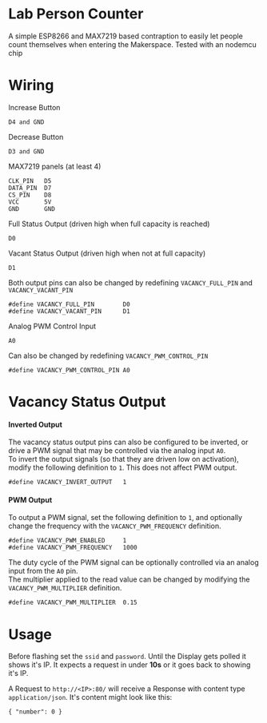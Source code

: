 # Lab Person Counter

A simple ESP8266 and MAX7219 based contraption to easily let people count themselves when entering the Makerspace.
Tested with an nodemcu chip

# Wiring

Increase Button

    D4 and GND

Decrease Button

    D3 and GND

MAX7219 panels (at least 4)

    CLK_PIN   D5
    DATA_PIN  D7
    CS_PIN    D8
    VCC       5V
    GND       GND

Full Status Output (driven high when full capacity is reached)

    D0

Vacant Status Output (driven high when not at full capacity)

    D1

Both output pins can also be changed by redefining `VACANCY_FULL_PIN` and `VACANCY_VACANT_PIN`

    #define VACANCY_FULL_PIN        D0
    #define VACANCY_VACANT_PIN      D1

Analog PWM Control Input

    A0

Can also be changed by redefining `VACANCY_PWM_CONTROL_PIN`

    #define VACANCY_PWM_CONTROL_PIN A0

# Vacancy Status Output

#### Inverted Output

The vacancy status output pins can also be configured to be inverted, or drive a PWM signal that may be controlled via the analog input `A0`.  
To invert the output signals (so that they are driven low on activation), modify the following definition to `1`. This does not affect PWM output.

    #define VACANCY_INVERT_OUTPUT   1

#### PWM Output

To output a PWM signal, set the following definition to `1`, and optionally change the frequency with the `VACANCY_PWM_FREQUENCY` definition.

    #define VACANCY_PWM_ENABLED     1
    #define VACANCY_PWM_FREQUENCY   1000

The duty cycle of the PWM signal can be optionally controlled via an analog input from the `A0` pin.  
The multiplier applied to the read value can be changed by modifying the `VACANCY_PWM_MULTIPLIER` definition.

    #define VACANCY_PWM_MULTIPLIER  0.15

# Usage

Before flashing set the `ssid` and `password`. 
Until the Display gets polled it shows it's IP. 
It expects a request in under **10s** or it goes back to showing it's IP.

A Request to `http://<IP>:80/` will receive a Response with content type `application/json`.
It's content might look like this: 

    { "number": 0 }
